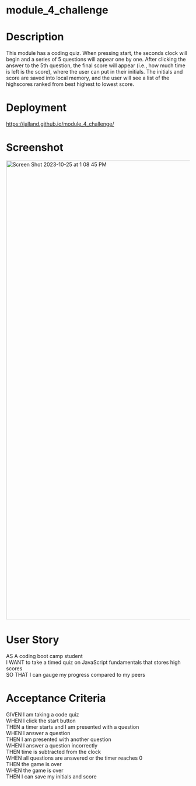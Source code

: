 # module_4_challenge

# Description
This module has a coding quiz. When pressing start, the seconds clock will begin and a series of 5 questions will appear one by one. After clicking the answer to the 5th question, the final score will appear (i.e., how much time is left is the score), where the user can put in their initials. The initials and score are saved into local memory, and the user will see a list of the highscores ranked from best highest to lowest score. 


# Deployment
https://jalland.github.io/module_4_challenge/

# Screenshot
<img width="1256" alt="Screen Shot 2023-10-25 at 1 08 45 PM" src="https://github.com/jalland/module_4_challenge/assets/15932648/4321f4d2-cddb-43d2-8ea4-2f50fa3aab37">


# User Story
AS A coding boot camp student <br>
I WANT to take a timed quiz on JavaScript fundamentals that stores high scores<br>
SO THAT I can gauge my progress compared to my peers

# Acceptance Criteria
GIVEN I am taking a code quiz <br>
WHEN I click the start button <br>
THEN a timer starts and I am presented with a question <br>
WHEN I answer a question <br>
THEN I am presented with another question <br>
WHEN I answer a question incorrectly <br>
THEN time is subtracted from the clock <br>
WHEN all questions are answered or the timer reaches 0 <br>
THEN the game is over <br>
WHEN the game is over <br>
THEN I can save my initials and score
